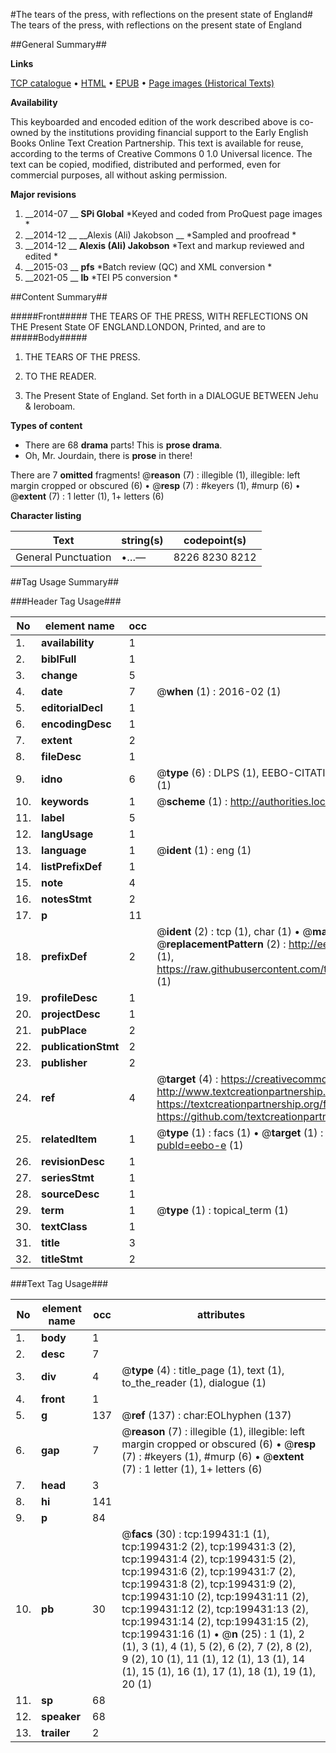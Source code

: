 #The tears of the press, with reflections on the present state of England#
The tears of the press, with reflections on the present state of England

##General Summary##

**Links**

[TCP catalogue](http://www.ota.ox.ac.uk/tcp/)  • 
[HTML](http://tei.it.ox.ac.uk/tcp/Texts-HTML/free/B30/B30435.html)  • 
[EPUB](http://tei.it.ox.ac.uk/tcp/Texts-EPUB/free/B30/B30435.epub) • 
[Page images (Historical Texts)](https://historicaltexts.jisc.ac.uk/eebo-11950326e)

**Availability**

This keyboarded and encoded edition of the work described above is co-owned by the
    institutions providing financial support to the Early English Books Online Text Creation
    Partnership. This text is available for reuse, according to the terms of  Creative Commons 0 1.0 Universal
    licence. The text can be copied, modified, distributed and performed, even for commercial
    purposes, all without asking permission.

**Major revisions**

1. __2014-07 __ __SPi Global__ *Keyed and coded from ProQuest page images *
1. __2014-12 __ __Alexis (Ali) Jakobson __ *Sampled and proofread *
1. __2014-12 __ __Alexis (Ali) Jakobson__ *Text and markup reviewed and edited *
1. __2015-03 __ __pfs__ *Batch review (QC) and XML conversion *
1. __2021-05 __ __lb__ *TEI P5 conversion *

##Content Summary##

#####Front#####
THE TEARS OF THE PRESS, WITH REFLECTIONS ON THE Present State OF ENGLAND.LONDON, Printed, and are to
#####Body#####

1. THE TEARS OF THE PRESS.

1. TO THE READER.

1. The Present State of England. Set forth in a DIALOGUE BETWEEN Jehu & Ieroboam.

**Types of content**

  * There are 68 **drama** parts! This is **prose drama**.
  * Oh, Mr. Jourdain, there is **prose** in there!

There are 7 **omitted** fragments! 
 @__reason__ (7) : illegible (1), illegible: left margin cropped or obscured (6)  •  @__resp__ (7) : #keyers (1), #murp (6)  •  @__extent__ (7) : 1 letter (1), 1+ letters (6)

**Character listing**


|Text|string(s)|codepoint(s)|
|---|---|---|
|General Punctuation|•…—|8226 8230 8212|

##Tag Usage Summary##

###Header Tag Usage###

|No|element name|occ|attributes|
|---|---|---|---|
|1.|__availability__|1||
|2.|__biblFull__|1||
|3.|__change__|5||
|4.|__date__|7| @__when__ (1) : 2016-02 (1)|
|5.|__editorialDecl__|1||
|6.|__encodingDesc__|1||
|7.|__extent__|2||
|8.|__fileDesc__|1||
|9.|__idno__|6| @__type__ (6) : DLPS (1), EEBO-CITATION (1), VID (1), EEBO-PROQUEST (1), STC (1), OCLC (1)|
|10.|__keywords__|1| @__scheme__ (1) : http://authorities.loc.gov/ (1)|
|11.|__label__|5||
|12.|__langUsage__|1||
|13.|__language__|1| @__ident__ (1) : eng (1)|
|14.|__listPrefixDef__|1||
|15.|__note__|4||
|16.|__notesStmt__|2||
|17.|__p__|11||
|18.|__prefixDef__|2| @__ident__ (2) : tcp (1), char (1)  •  @__matchPattern__ (2) : ([0-9\-]+):([0-9IVX]+) (1), (.+) (1)  •  @__replacementPattern__ (2) : http://eebo.chadwyck.com/downloadtiff?vid=$1&page=$2 (1), https://raw.githubusercontent.com/textcreationpartnership/Texts/master/tcpchars.xml#$1 (1)|
|19.|__profileDesc__|1||
|20.|__projectDesc__|1||
|21.|__pubPlace__|2||
|22.|__publicationStmt__|2||
|23.|__publisher__|2||
|24.|__ref__|4| @__target__ (4) : https://creativecommons.org/publicdomain/zero/1.0/ (1), http://www.textcreationpartnership.org/docs/. (1), https://textcreationpartnership.org/faq/#faq05 (1), https://github.com/textcreationpartnership (1)|
|25.|__relatedItem__|1| @__type__ (1) : facs (1)  •  @__target__ (1) : https://data.historicaltexts.jisc.ac.uk/view?pubId=eebo-e (1)|
|26.|__revisionDesc__|1||
|27.|__seriesStmt__|1||
|28.|__sourceDesc__|1||
|29.|__term__|1| @__type__ (1) : topical_term (1)|
|30.|__textClass__|1||
|31.|__title__|3||
|32.|__titleStmt__|2||


###Text Tag Usage###

|No|element name|occ|attributes|
|---|---|---|---|
|1.|__body__|1||
|2.|__desc__|7||
|3.|__div__|4| @__type__ (4) : title_page (1), text (1), to_the_reader (1), dialogue (1)|
|4.|__front__|1||
|5.|__g__|137| @__ref__ (137) : char:EOLhyphen (137)|
|6.|__gap__|7| @__reason__ (7) : illegible (1), illegible: left margin cropped or obscured (6)  •  @__resp__ (7) : #keyers (1), #murp (6)  •  @__extent__ (7) : 1 letter (1), 1+ letters (6)|
|7.|__head__|3||
|8.|__hi__|141||
|9.|__p__|84||
|10.|__pb__|30| @__facs__ (30) : tcp:199431:1 (1), tcp:199431:2 (2), tcp:199431:3 (2), tcp:199431:4 (2), tcp:199431:5 (2), tcp:199431:6 (2), tcp:199431:7 (2), tcp:199431:8 (2), tcp:199431:9 (2), tcp:199431:10 (2), tcp:199431:11 (2), tcp:199431:12 (2), tcp:199431:13 (2), tcp:199431:14 (2), tcp:199431:15 (2), tcp:199431:16 (1)  •  @__n__ (25) : 1 (1), 2 (1), 3 (1), 4 (1), 5 (2), 6 (2), 7 (2), 8 (2), 9 (2), 10 (1), 11 (1), 12 (1), 13 (1), 14 (1), 15 (1), 16 (1), 17 (1), 18 (1), 19 (1), 20 (1)|
|11.|__sp__|68||
|12.|__speaker__|68||
|13.|__trailer__|2||
